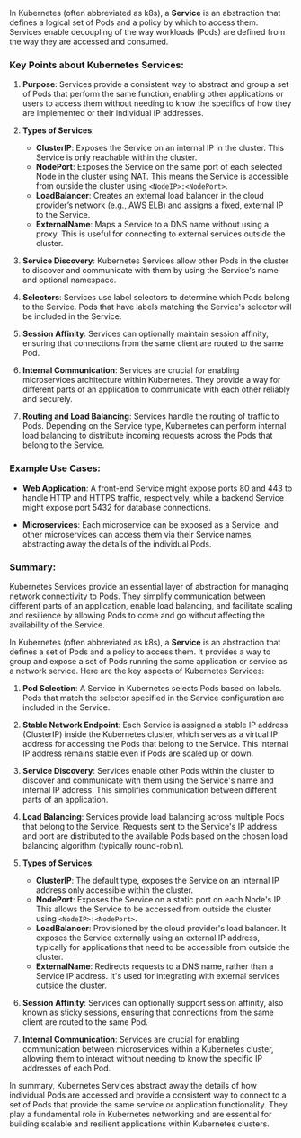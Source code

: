 In Kubernetes (often abbreviated as k8s), a **Service** is an abstraction that defines a logical set of Pods and a policy by which to access them. Services enable decoupling of the way workloads (Pods) are defined from the way they are accessed and consumed.

### Key Points about Kubernetes Services:

1. **Purpose**: Services provide a consistent way to abstract and group a set of Pods that perform the same function, enabling other applications or users to access them without needing to know the specifics of how they are implemented or their individual IP addresses.

2. **Types of Services**:
   - **ClusterIP**: Exposes the Service on an internal IP in the cluster. This Service is only reachable within the cluster.
   - **NodePort**: Exposes the Service on the same port of each selected Node in the cluster using NAT. This means the Service is accessible from outside the cluster using `<NodeIP>:<NodePort>`.
   - **LoadBalancer**: Creates an external load balancer in the cloud provider’s network (e.g., AWS ELB) and assigns a fixed, external IP to the Service.
   - **ExternalName**: Maps a Service to a DNS name without using a proxy. This is useful for connecting to external services outside the cluster.

3. **Service Discovery**: Kubernetes Services allow other Pods in the cluster to discover and communicate with them by using the Service's name and optional namespace.

4. **Selectors**: Services use label selectors to determine which Pods belong to the Service. Pods that have labels matching the Service's selector will be included in the Service.

5. **Session Affinity**: Services can optionally maintain session affinity, ensuring that connections from the same client are routed to the same Pod.

6. **Internal Communication**: Services are crucial for enabling microservices architecture within Kubernetes. They provide a way for different parts of an application to communicate with each other reliably and securely.

7. **Routing and Load Balancing**: Services handle the routing of traffic to Pods. Depending on the Service type, Kubernetes can perform internal load balancing to distribute incoming requests across the Pods that belong to the Service.

### Example Use Cases:

- **Web Application**: A front-end Service might expose ports 80 and 443 to handle HTTP and HTTPS traffic, respectively, while a backend Service might expose port 5432 for database connections.
  
- **Microservices**: Each microservice can be exposed as a Service, and other microservices can access them via their Service names, abstracting away the details of the individual Pods.

### Summary:

Kubernetes Services provide an essential layer of abstraction for managing network connectivity to Pods. They simplify communication between different parts of an application, enable load balancing, and facilitate scaling and resilience by allowing Pods to come and go without affecting the availability of the Service.







In Kubernetes (often abbreviated as k8s), a **Service** is an abstraction that defines a set of Pods and a policy to access them. It provides a way to group and expose a set of Pods running the same application or service as a network service. Here are the key aspects of Kubernetes Services:

1. **Pod Selection**: A Service in Kubernetes selects Pods based on labels. Pods that match the selector specified in the Service configuration are included in the Service.

2. **Stable Network Endpoint**: Each Service is assigned a stable IP address (ClusterIP) inside the Kubernetes cluster, which serves as a virtual IP address for accessing the Pods that belong to the Service. This internal IP address remains stable even if Pods are scaled up or down.

3. **Service Discovery**: Services enable other Pods within the cluster to discover and communicate with them using the Service's name and internal IP address. This simplifies communication between different parts of an application.

4. **Load Balancing**: Services provide load balancing across multiple Pods that belong to the Service. Requests sent to the Service's IP address and port are distributed to the available Pods based on the chosen load balancing algorithm (typically round-robin).

5. **Types of Services**:
   - **ClusterIP**: The default type, exposes the Service on an internal IP address only accessible within the cluster.
   - **NodePort**: Exposes the Service on a static port on each Node's IP. This allows the Service to be accessed from outside the cluster using `<NodeIP>:<NodePort>`.
   - **LoadBalancer**: Provisioned by the cloud provider's load balancer. It exposes the Service externally using an external IP address, typically for applications that need to be accessible from outside the cluster.
   - **ExternalName**: Redirects requests to a DNS name, rather than a Service IP address. It's used for integrating with external services outside the cluster.

6. **Session Affinity**: Services can optionally support session affinity, also known as sticky sessions, ensuring that connections from the same client are routed to the same Pod.

7. **Internal Communication**: Services are crucial for enabling communication between microservices within a Kubernetes cluster, allowing them to interact without needing to know the specific IP addresses of each Pod.

In summary, Kubernetes Services abstract away the details of how individual Pods are accessed and provide a consistent way to connect to a set of Pods that provide the same service or application functionality. They play a fundamental role in Kubernetes networking and are essential for building scalable and resilient applications within Kubernetes clusters.
